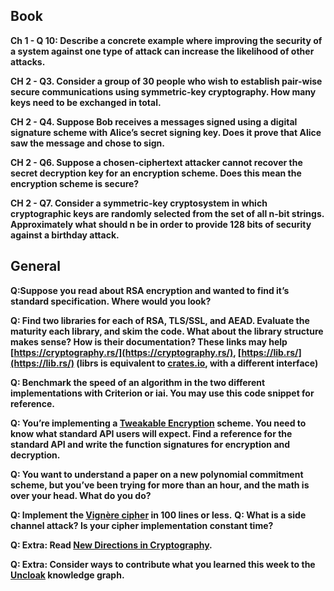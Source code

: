 ## Book 
**Ch 1 - Q 10: Describe a concrete example where improving the security of a system against one type of attack can increase the likelihood of other attacks.**

**CH 2 - Q3. Consider a group of 30 people who wish to establish pair-wise secure communications using symmetric-key cryptography. How many keys need to be exchanged in total.**

**CH 2 - Q4. Suppose Bob receives a messages signed using a digital signature scheme with Alice’s secret signing key. Does it prove that Alice saw the message and chose to sign.**

**CH 2 - Q6. Suppose a chosen-ciphertext attacker cannot recover the secret decryption key for an encryption scheme. Does this mean the encryption scheme is secure?**

**CH 2 - Q7. Consider a symmetric-key cryptosystem in which cryptographic keys are randomly selected from the set of all n-bit strings. Approximately what should n be in order to provide 128 bits of security against a birthday attack.**

## General
**Q:Suppose you read about RSA encryption and wanted to find it’s standard specification. Where would you look?** 

**Q: Find two libraries for each of RSA, TLS/SSL, and AEAD. Evaluate the maturity each library, and skim the code. What about the library structure makes sense? How is their documentation? These links may help [https://cryptography.rs/](https://cryptography.rs/), [https://lib.rs/](https://lib.rs/) (librs is equivalent to [crates.io](http://crates.io/), with a different interface)**

**Q: Benchmark the speed of an algorithm in the two different implementations with Criterion or iai. You may use this code snippet for reference.**

**Q: You’re implementing a [Tweakable Encryption](https://en.wikipedia.org/wiki/Disk_encryption_theory) scheme. You need to know what standard API users will expect. Find a reference for the standard API and write the function signatures for encryption and decryption.**

**Q: You want to understand a paper on a new polynomial commitment scheme, but you’ve been trying for more than an hour, and the math is over your head. What do you do?**

**Q: Implement the [Vignère cipher](https://en.wikipedia.org/wiki/Vigen%C3%A8re_cipher) in 100 lines or less.**
**Q: What is a side channel attack? Is your cipher implementation constant time?**

**Q: Extra: Read [New Directions in Cryptography](https://ieeexplore.ieee.org/document/1055638).**

**Q: Extra: Consider ways to contribute what you learned this week to the [Uncloak](https://uncloak.org/) knowledge graph.**